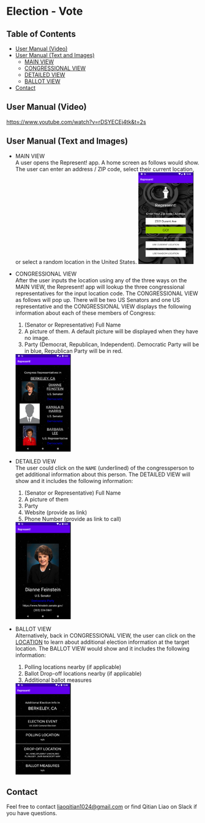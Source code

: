 # Election - Vote

## Table of Contents
  - [User Manual (Video)](#User-Manual-Video)
  - [User Manual (Text and Images)](#User-Manual-Text-and-Images)
  	- [MAIN VIEW](#MAIN-VIEW)
  	- [CONGRESSIONAL VIEW](#CONGRESSIONAL-VIEW)
  	- [DETAILED VIEW](#DETAILED-VIEW)
  	- [BALLOT VIEW](#BALLOT-VIEW)
  - [Contact](#Contact)

## User Manual (Video)
https://www.youtube.com/watch?v=rDSYECEj4tk&t=2s

## User Manual (Text and Images)

- MAIN VIEW  
	A user opens the Represent! app. A home screen as follows would show. The user can enter an address / ZIP code, select their current location, or select a random location in the United States. 
	<img width = 30% height = auto src = "images/mainView.png">

- CONGRESSIONAL VIEW  
	After the user inputs the location using any of the three ways on the MAIN VIEW, the Represent! app will lookup the three congressional representatives for the input location code. The CONGRESSIONAL VIEW as follows will pop up. There will be two US Senators and one US representative and the CONGRESSIONAL VIEW displays the following information about each of these members of Congress: 
	1. (Senator or Representative) Full Name
	2. A picture of them. A default picture will be displayed when they have no image.
	3. Party (Democrat, Republican, Independent). Democratic Party will be in blue, Republican Party will be in red. 
	<img width = 30% height = auto src = "images/congressionalView.png">

- DETAILED VIEW  
	The user could click on the `NAME` (underlined) of the congressperson to get additional information about this person. The DETAILED VIEW will show and it includes the following information: 
	1. (Senator or Representative) Full Name
	2. A picture of them
	3. Party
	4. Website (provide as link)
	5. Phone Number (provide as link to call)
	<img width = 30% height = auto src = "images/detailedView.png">

- BALLOT VIEW  
	Alternatively, back in CONGRESSIONAL VIEW, the user can click on the <ins>LOCATION</ins> to learn about additional election information at the target location. The BALLOT VIEW would show and it includes the following information: 
	1. Polling locations nearby (if applicable)
	2. Ballot Drop-off locations nearby (if applicable)
	3. Additional ballot measures
	<img width = 30% height = auto src = "images/ballotView.png">

## Contact
Feel free to contact liaoqitian1024@gmail.com or find Qitian Liao on Slack if you have questions.